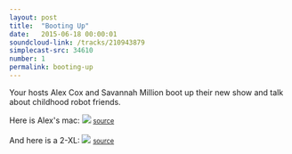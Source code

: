 ```yaml
---
layout: post
title:  "Booting Up"
date:   2015-06-18 00:00:01
soundcloud-link: /tracks/210943879
simplecast-src: 34610
number: 1
permalink: booting-up
---
```


Your hosts Alex Cox and Savannah Million boot up their new show and talk about childhood robot friends.

Here is Alex's mac:
<img src="http://lowendmac.com/wp-content/uploads/snow-white-imac-384.jpg">
<small><a href="http://lowendmac.com/wp-content/uploads/snow-white-imac-384.jpg">source</a></small>
<br><br>
And here is a 2-XL:
<img src="http://i.ytimg.com/vi/6Fs8vOfc1XQ/maxresdefault.jpg">
<small><a href="http://lowendmac.com/wp-content/uploads/snow-white-imac-384.jpg">source</a></small>
